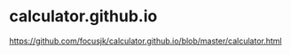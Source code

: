 # calculator.github.io

https://github.com/focusjk/calculator.github.io/blob/master/calculator.html
